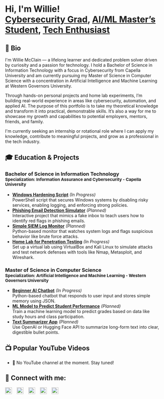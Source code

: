 <h1>Hi, I'm Willie! <br/>
<a href="https://github.com/WillieLabs">Cybersecurity Grad</a>, 
<a href="https://www.linkedin.com/in/williemcclain922/">AI/ML Master’s Student</a>, 
<a href="https://github.com/WillieLabs">Tech Enthusiast</a>
</h1>

<h2>🧠 Bio</h2>
<p>
I'm Willie McClain — a lifelong learner and dedicated problem solver driven by curiosity and a passion for technology. I hold a Bachelor of Science in Information Technology with a focus in Cybersecurity from Capella University and am currently pursuing my Master of Science in Computer Science with a concentration in Artificial Intelligence and Machine Learning at Western Governors University. 
</p>
<p>
Through hands-on personal projects and home lab experiments, I’m building real-world experience in areas like cybersecurity, automation, and applied AI. The purpose of this portfolio is to take my theoretical knowledge and transform it into practical, demonstrable skills. It’s also a way for me to showcase my growth and capabilities to potential employers, mentors, friends, and family.
</p>
<p>
I'm currently seeking an internship or rotational role where I can apply my knowledge, contribute to meaningful projects, and grow as a professional in the tech industry.
</p>

<h2>🎓 Education & Projects</h2>

<h3>Bachelor of Science in Information Technology<br/>
<small>Specialization: Information Assurance and Cybersecurity - Capella University</small></h3>
<ul>
  <li><a href="https://github.com/WillieLabs/Windows-Hardening-Script"><b>Windows Hardening Script</b></a> <i>(In Progress)</i><br/>
    PowerShell script that secures Windows systems by disabling risky services, enabling logging, and enforcing strong policies.
  </li>
  <li><a href="https://github.com/WillieLabs/Phishing-Simulator"><b>Phishing Email Detection Simulator</b></a> <i>(Planned)</i><br/>
    Interactive project that mimics a fake inbox to teach users how to identify red flags in phishing emails.
  </li>
  <li><a href="https://github.com/WillieLabs/SIEM-Log-Monitor"><b>Simple SIEM Log Monitor</b></a> <i>(Planned)</i><br/>
    Python-based monitor that watches system logs and flags suspicious behavior like brute force attacks.
  </li>
  <li><a href="https://github.com/WillieLabs/Pentest-Homelab"><b>Home Lab for Penetration Testing</b></a> <i>(In Progress)</i><br/>
    Set up a virtual lab using VirtualBox and Kali Linux to simulate attacks and test network defenses with tools like Nmap, Metasploit, and Wireshark.
  </li>
</ul>

<h3>Master of Science in Computer Science<br/>
<small>Specialization: Artificial Intelligence and Machine Learning - Western Governors University</small></h3>
<ul>
  <li><a href="https://github.com/WillieLabs/Beginner-AI-Chatbot"><b>Beginner AI Chatbot</b></a> <i>(In Progress)</i><br/>
    Python-based chatbot that responds to user input and stores simple memory using JSON.
  </li>
  <li><a href="https://github.com/WillieLabs/Student-Performance-ML"><b>ML Model to Predict Student Performance</b></a> <i>(Planned)</i><br/>
    Train a machine learning model to predict grades based on data like study hours and class participation.
  </li>
  <li><a href="https://github.com/WillieLabs/Text-Summarizer-App"><b>Text Summarizer App</b></a> <i>(Planned)</i><br/>
    Use OpenAI or Hugging Face API to summarize long-form text into clear, digestible bullet points.
  </li>
</ul>

<h2>📺 Popular YouTube Videos</h2>

- 🚫 No YouTube channel at the moment. Stay tuned!

<h2> 🤝 Connect with me:</h2>
<div style="display: flex; gap: 16px; align-items: center;">
  <a href="https://www.linkedin.com/in/williemcclain922/">
    <img alt="Willie | LinkedIn" width="22px" src="https://cdn.jsdelivr.net/npm/simple-icons@v3/icons/linkedin.svg" style="color: #0077B5;" />
  </a>
  <a href="https://www.instagram.com/will22cool/">
    <img alt="Willie | Instagram" width="22px" src="https://cdn.jsdelivr.net/npm/simple-icons@v3/icons/instagram.svg" style="color: #E1306C;" />
  </a>
  <a href="https://www.tiktok.com/@will22cool">
    <img alt="Willie | TikTok" width="22px" src="https://cdn.jsdelivr.net/npm/simple-icons@v3/icons/tiktok.svg" style="color: #000000;" />
  </a>
  <a href="https://www.facebook.com/profile.php?id=100072569739964">
    <img alt="Willie | Facebook" width="22px" src="https://cdn.jsdelivr.net/npm/simple-icons@v3/icons/facebook.svg" style="color: #1877F2;" />
  </a>
  <a href="https://www.upwork.com/freelancers/~013eca3ce95c0a28db?mp_source=share">
    <img alt="Willie | Upwork" width="22px" src="https://cdn.jsdelivr.net/npm/simple-icons@v3/icons/upwork.svg" style="color: #6fda44;" />
  </a>
</div>

